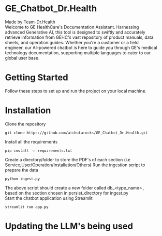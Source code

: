 # GE_Chatbot_Dr.Health
Made by Team-Dr.Health <br>
Welcome to GE HealthCare's Documentation Assistant. Harnessing advanced Generative AI, this tool is designed to swiftly and accurately retrieve information from GEHC's vast repository of product manuals, data sheets, and operation guides. Whether you're a customer or a field engineer, our AI-powered chatbot is here to guide you through GE's medical technology documentation, supporting multiple languages to cater to our global user base.
# Getting Started
Follow these steps to set up and run the project on your local machine.
# Installation
Clone the repository<br>
```
git clone https://github.com/atchutarocks/GE_Chatbot_Dr.Health.git 
```
Install all the requirements<br>
```
pip install -r requirements.txt
```
Create a directory/folder to store the PDF's of each section (i.e Service,User/Operation/Installation/Others)
Run the ingestion script to prepare the data <br>
```
python ingest.py 
```
The above script should create a new folder called db_<type_name> , based on the section chosen in persist_directory for ingest.py <br>
Start the chatbot application using Streamlit
```
streamlit run app.py
```
# Updating the LLM's being used 


